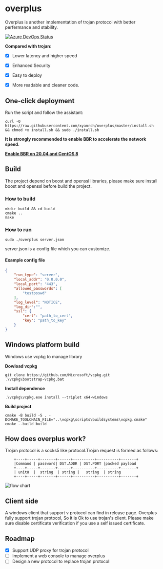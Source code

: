 # overplus
Overplus is another implementation of trojan protocol with better perfermance and stability.

[![Azure DevOps Status](https://dev.azure.com/overplusProxy/overplus/_apis/build/status/xyanrch.overplus?branchName=master)](https://dev.azure.com/overplusProxy/overplus/_build/latest?definitionId=3&branchName=master)

**Compared with trojan**:
- [x] Lower latency and higher speed
- [x] Enhanced Security
- [x] Easy to deploy
- [x] More readable and cleaner code.




## One-click deployment
Run the script and follow the assistant:

``` commandline 
curl -O https://raw.githubusercontent.com/xyanrch/overplus/master/install.sh && chmod +x install.sh && sudo ./install.sh
 ```
 
 **It is strongly recommended to enable BBR to accelerate the network speed.**
 
**[Enable BBR on 20.04 and CentOS 8](https://cloud.tencent.com/developer/article/1946062)**

## Build
The project depend on boost and openssl libraries, please make sure install boost and openssl before build the project.

### How to build
``` commandline
mkdir build && cd build
cmake ..
make

```
### How to run

``` commandline
sudo ./overplus server.json
```
server.json is a config file which you can customize.

#### Example config file
```json
{
    "run_type": "server",
    "local_addr": "0.0.0.0",
    "local_port": "443",
    "allowed_passwords": [
        "testpsswd"
    ],
    "log_level": "NOTICE",
    "log_dir":"",
    "ssl": {
        "cert": "path_to_cert",
        "key": "path_to_key"
    }
}
```
## Windows platform build
Windows use vcpkg to manage library

**Dowload vcpkg**
```commandline
git clone https://github.com/Microsoft/vcpkg.git
.\vcpkg\bootstrap-vcpkg.bat
```
**Install dependence**
```commandline
.\vcpkg\vcpkg.exe install --triplet x64-windows
```
**Build project**
```commandline
cmake -B build -S . -DCMAKE_TOOLCHAIN_FILE="..\vcpkg\scripts\buildsystems\vcpkg.cmake"
cmake --build build
```
## How does overplus work?
Trojan protocol is a socks5 like protocol.Trojan request is formed as follows:

        +----+-----+-------+------+----------+----------+-------+
        |Command | password| DST.ADDR | DST.PORT |packed payload
        +----+-----+-------+------+----------+----------+-------+
        | unit8  |  string  | string |   string  | string
        +----+-----+-------+------+----------+----------+-------+
![flow chart](asset/flow.png)

 ## Client side 
 A windows client that support v protocol can find in release page. Overplus fully support trojan protocol, So it is Ok to use trojan's client. Please make sure disable certificate verification if you use a self issued certificate.


## Roadmap
- [x] Support UDP proxy for trojan protocol
- [ ] Implement a web console to manage overplus
- [ ] Design a new protocol to replace trojan protocol
